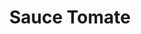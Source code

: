 ---
layout: recette
categories: [recettes]
hidden: true
lang: fr
sitemap: false
title: Sauce Tomate
type: condiment
recettes:
  Marinara:
    ingredients: 
      - nom: tomates
        qte: 700
        unite: gr
      - nom: oignon
        qte: 1
      - nom: ail
        qte: 6
        unite: gousses
      - nom: vin rouge
        qte: 100
        unite: mL
      - nom: vinaigre balsamique
      - nom: miel
        qte: 1
        unite: cuillère à café
      - nom: herbes
      - nom: sel
      - nom: laurier
    etapes:
      - label: "Préparation"
        details:
          - Faire revenir les oignons dans un filet d'huile d'olive
          - Émincer l'ail
          - L'ajouter aux oignons et le faire cuire quelques minutes
          - Ajouter les tomates concassées et la feuille de laurier
          - Mijoter 15 minutes
          - Ajouter le vin rouge, le miel, les herbes et le sel
          - Mijoter 10 minutes
          - Goûter, ajuster si besoin
          - Mijoter 10 minutes
          - Ajouter une cuillère à soupe de vinaigre balsamique
          - Retirer la feuille de laurier
          - Goûter, ajuster si besoin
          - Servir
---